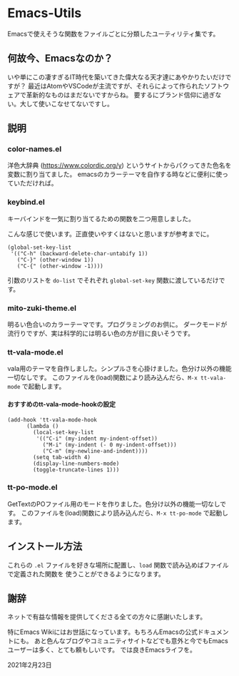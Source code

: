 Emacs-Utils
===================================================

Emacsで使えそうな関数をファイルごとに分類したユーティリティ集です。

何故今、Emacsなのか？
--------------------------------------------------------------------

いや単にこの凄すぎるIT時代を築いてきた偉大なる天才達にあやかりたいだけですが？
最近はAtomやVSCodeが主流ですが、それらによって作られたソフトウェアで革新的なものはまだないですからね。
要するにブランド信仰に過ぎない。大して使いこなせてないですし。

説明
--------------------------------------------------------------------

### color-names.el

洋色大辞典 (https://www.colordic.org/y) というサイトからパクってきた色名を変数に割り当てました。
emacsのカラーテーマを自作する時などに便利に使っていただければ。

### keybind.el

キーバインドを一気に割り当てるための関数を二つ用意しました。

こんな感じで使います。正直使いやすくはないと思いますが参考までに。

    (global-set-key-list
     '(("C-h" (backward-delete-char-untabify 1))
       ("C-}" (other-window 1))
       ("C-{" (other-window -1))))

引数のリストを `do-list` でそれぞれ `global-set-key` 関数に渡しているだけです。

### mito-zuki-theme.el

明るい色合いのカラーテーマです。プログラミングのお供に。
ダークモードが流行りですが、実は科学的には明るい色の方が目に良いそうです。

### tt-vala-mode.el

vala用のテーマを自作しました。シンプルさを心掛けました。色分け以外の機能一切なしです。
このファイルを(load)関数により読み込んだら、`M-x tt-vala-mode` で起動します。

#### おすすめのtt-vala-mode-hookの設定

    (add-hook 'tt-vala-mode-hook
          (lambda ()
            (local-set-key-list
             '(("C-i" (my-indent my-indent-offset))
               ("M-i" (my-indent (- 0 my-indent-offset)))
               ("C-m" (my-newline-and-indent))))
            (setq tab-width 4)
            (display-line-numbers-mode)
            (toggle-truncate-lines 1)))

### tt-po-mode.el

GetTextのPOファイル用のモードを作りました。色分け以外の機能一切なしです。
このファイルを(load)関数により読み込んだら、`M-x tt-po-mode` で起動します。


インストール方法
-----------------------------------------------------------

これらの `.el` ファイルを好きな場所に配置し、`load` 関数で読み込めばファイルで定義された関数を
使うことができるようになります。

謝辞
------------------------------------------------------------

ネットで有益な情報を提供してくださる全ての方々に感謝いたします。

特にEmacs Wikiにはお世話になっています。もちろんEmacsの公式ドキュメントにも。
あと色んなブログやコミュニティサイトなどでも意外と今でもEmacsユーザーは多く、とても頼もしいです。
では良きEmacsライフを。

2021年2月23日
